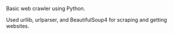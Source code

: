 Basic web crawler using Python. 

Used urllib, urlparser, and BeautifulSoup4 for scraping and getting websites. 
